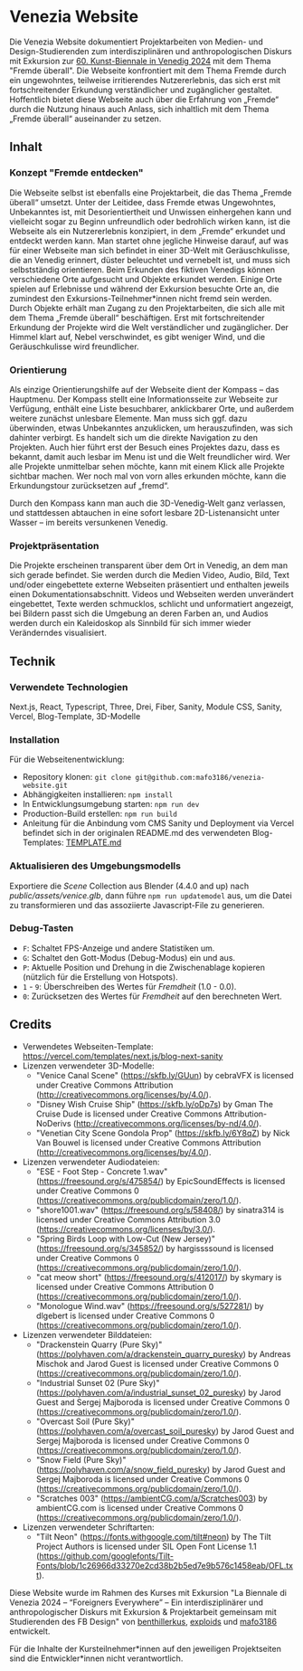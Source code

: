 # Venezia Website

Die Venezia Website dokumentiert Projektarbeiten von Medien- und Design-Studierenden zum interdisziplinären und anthropologischen Diskurs mit Exkursion zur [60. Kunst-Biennale in Venedig 2024](https://www.labiennale.org/en/art/2024) mit dem Thema "Fremde überall". Die Webseite konfrontiert mit dem Thema Fremde durch ein ungewohntes, teilweise irritierendes Nutzererlebnis, das sich erst mit fortschreitender Erkundung verständlicher und zugänglicher gestaltet. Hoffentlich bietet diese Webseite auch über die Erfahrung von „Fremde“ durch die Nutzung hinaus auch Anlass, sich inhaltlich mit dem Thema „Fremde überall“ auseinander zu setzen.

## Inhalt

### Konzept "Fremde entdecken"

Die Webseite selbst ist ebenfalls eine Projektarbeit, die das Thema „Fremde überall“ umsetzt. Unter der Leitidee, dass Fremde etwas Ungewohntes, Unbekanntes ist, mit Desorientiertheit und Unwissen einhergehen kann und vielleicht sogar zu Beginn unfreundlich oder bedrohlich wirken kann, ist die Webseite als ein Nutzererlebnis konzipiert, in dem „Fremde“ erkundet und entdeckt werden kann. Man startet ohne jegliche Hinweise darauf, auf was für einer Webseite man sich befindet in einer 3D-Welt mit Geräuschkulisse, die an Venedig erinnert, düster beleuchtet und vernebelt ist, und muss sich selbstständig orientieren. Beim Erkunden des fiktiven Venedigs können verschiedene Orte aufgesucht und Objekte erkundet werden. Einige Orte spielen auf Erlebnisse und während der Exkursion besuchte Orte an, die zumindest den Exkursions-Teilnehmer\*innen nicht fremd sein werden. Durch Objekte erhält man Zugang zu den Projektarbeiten, die sich alle mit dem Thema „Fremde überall“ beschäftigen. Erst mit fortschreitender Erkundung der Projekte wird die Welt verständlicher und zugänglicher. Der Himmel klart auf, Nebel verschwindet, es gibt weniger Wind, und die Geräuschkulisse wird freundlicher.

### Orientierung

Als einzige Orientierungshilfe auf der Webseite dient der Kompass – das Hauptmenu. Der Kompass stellt eine Informationsseite zur Webseite zur Verfügung, enthält eine Liste besuchbarer, anklickbarer Orte, und außerdem weitere zunächst unlesbare Elemente. Man muss sich ggf. dazu überwinden, etwas Unbekanntes anzuklicken, um herauszufinden, was sich dahinter verbirgt. Es handelt sich um die direkte Navigation zu den Projekten. Auch hier führt erst der Besuch eines Projektes dazu, dass es bekannt, damit auch lesbar im Menu ist und die Welt freundlicher wird. Wer alle Projekte unmittelbar sehen möchte, kann mit einem Klick alle Projekte sichtbar machen. Wer noch mal von vorn alles erkunden möchte, kann die Erkundungstour zurücksetzen auf „fremd“.

Durch den Kompass kann man auch die 3D-Venedig-Welt ganz verlassen, und stattdessen abtauchen in eine sofort lesbare 2D-Listenansicht unter Wasser – im bereits versunkenen Venedig.

### Projektpräsentation

Die Projekte erscheinen transparent über dem Ort in Venedig, an dem man sich gerade befindet. Sie werden durch die Medien Video, Audio, Bild, Text und/oder eingebettete externe Webseiten präsentiert und enthalten jeweils einen Dokumentationsabschnitt. Videos und Webseiten werden unverändert eingebettet, Texte werden schmucklos, schlicht und unformatiert angezeigt, bei Bildern passt sich die Umgebung an deren Farben an, und Audios werden durch ein Kaleidoskop als Sinnbild für sich immer wieder Veränderndes visualisiert.

## Technik

### Verwendete Technologien

Next.js, React, Typescript, Three, Drei, Fiber, Sanity, Module CSS, Sanity, Vercel, Blog-Template, 3D-Modelle

### Installation
Für die Webseitenentwicklung:
* Repository klonen: `git clone git@github.com:mafo3186/venezia-website.git`
* Abhängigkeiten installieren: `npm install`
* In Entwicklungsumgebung starten: `npm run dev`
* Production-Build erstellen: `npm run build`
* Anleitung für die Anbindung vom CMS Sanity und Deployment via Vercel befindet sich in der originalen README.md des verwendeten Blog-Templates: [TEMPLATE.md](TEMPLATE.md)

### Aktualisieren des Umgebungsmodells

Exportiere die _Scene_ Collection aus Blender (4.4.0 and up) nach _public/assets/venice.glb_, dann führe `npm run updatemodel` aus, um die Datei zu transformieren und das assoziierte Javascript-File zu generieren.

### Debug-Tasten

* `F`: Schaltet FPS-Anzeige und andere Statistiken um.
* `G`: Schaltet den Gott-Modus (Debug-Modus) ein und aus.
* `P`: Aktuelle Position und Drehung in die Zwischenablage kopieren (nützlich für die Erstellung von Hotspots).
* `1` - `9`: Überschreiben des Wertes für _Fremdheit_ (1.0 - 0.0).
* `0`: Zurücksetzen des Wertes für _Fremdheit_ auf den berechneten Wert.

## Credits
- Verwendetes Webseiten-Template: https://vercel.com/templates/next.js/blog-next-sanity
- Lizenzen verwendeter 3D-Modelle:
  - "Venice Canal Scene" (https://skfb.ly/GUun) by cebraVFX is licensed under Creative Commons Attribution (http://creativecommons.org/licenses/by/4.0/).
  - "Disney Wish Cruise Ship" (https://skfb.ly/oDp7s) by Gman The Cruise Dude is licensed under Creative Commons Attribution-NoDerivs (http://creativecommons.org/licenses/by-nd/4.0/).
  - "Venetian City Scene Gondola Prop" (https://skfb.ly/6Y8qZ) by Nick Van Bouwel is licensed under Creative Commons Attribution (http://creativecommons.org/licenses/by/4.0/).
- Lizenzen verwendeter Audiodateien:
  - "ESE - Foot Step - Concrete 1.wav" (https://freesound.org/s/475854/) by EpicSoundEffects is licensed under Creative Commons 0 (https://creativecommons.org/publicdomain/zero/1.0/).
  - "shore1001.wav" (https://freesound.org/s/58408/) by sinatra314 is licensed under Creative Commons Attribution 3.0 (https://creativecommons.org/licenses/by/3.0/).
  - "Spring Birds Loop with Low-Cut (New Jersey)" (https://freesound.org/s/345852/) by hargissssound is licensed under Creative Commons 0 (https://creativecommons.org/publicdomain/zero/1.0/).
  - "cat meow short" (https://freesound.org/s/412017/) by skymary is licensed under Creative Commons Attribution 0 (https://creativecommons.org/publicdomain/zero/1.0/).
  - "Monologue Wind.wav" (https://freesound.org/s/527281/) by dlgebert is licensed under Creative Commons 0 (https://creativecommons.org/publicdomain/zero/1.0/).
- Lizenzen verwendeter Bilddateien:
  - "Drackenstein Quarry (Pure Sky)" (https://polyhaven.com/a/drackenstein_quarry_puresky) by Andreas Mischok and Jarod Guest is licensed under Creative Commons 0 (https://creativecommons.org/publicdomain/zero/1.0/).
  - "Industrial Sunset 02 (Pure Sky)" (https://polyhaven.com/a/industrial_sunset_02_puresky) by Jarod Guest and Sergej Majboroda is licensed under Creative Commons 0 (https://creativecommons.org/publicdomain/zero/1.0/).
  - "Overcast Soil (Pure Sky)" (https://polyhaven.com/a/overcast_soil_puresky) by Jarod Guest and Sergej Majboroda is licensed under Creative Commons 0 (https://creativecommons.org/publicdomain/zero/1.0/).
  - "Snow Field (Pure Sky)" (https://polyhaven.com/a/snow_field_puresky) by Jarod Guest and Sergej Majboroda is licensed under Creative Commons 0 (https://creativecommons.org/publicdomain/zero/1.0/).
  - "Scratches 003" (https://ambientCG.com/a/Scratches003) by ambientCG.com is licensed under Creative Commons 0 (https://creativecommons.org/publicdomain/zero/1.0/).
- Lizenzen verwendeter Schriftarten:
  - "Tilt Neon" (https://fonts.withgoogle.com/tilt#neon) by The Tilt Project Authors is licensed under SIL Open Font License 1.1 (https://github.com/googlefonts/Tilt-Fonts/blob/1c26966d33270e2cd38b2b5ed7e9b576c1458eab/OFL.txt).

Diese Website wurde im Rahmen des Kurses mit Exkursion "La Biennale di Venezia 2024 – “Foreigners Everywhere” – Ein interdisziplinärer und anthropologischer Diskurs mit Exkursion & Projektarbeit gemeinsam mit Studierenden des FB Design" von [benthillerkus](https://github.com/benthillerkus), [exploids](https://github.com/exploids) und [mafo3186](https://github.com/mafo3186) entwickelt.

Für die Inhalte der Kursteilnehmer\*innen auf den jeweiligen Projektseiten sind die Entwickler\*innen nicht verantwortlich.
